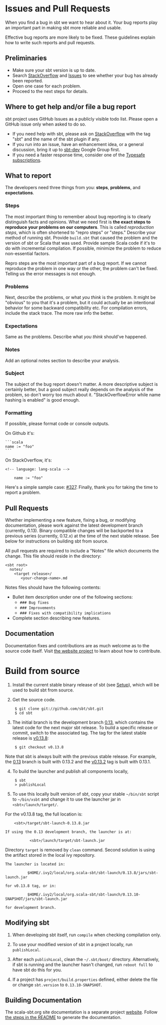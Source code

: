   [StackOverflow]: http://stackoverflow.com/tags/sbt  
  [Setup]: http://www.scala-sbt.org/release/docs/Getting-Started/Setup
  [Issues]: https://github.com/sbt/sbt/issues
  [sbt-dev]: https://groups.google.com/d/forum/sbt-dev
  [subscriptions]: http://typesafe.com/how/subscription
  [327]: https://github.com/sbt/sbt/issues/327

Issues and Pull Requests
========================

When you find a bug in sbt we want to hear about it.
Your bug reports play an important part in making sbt more reliable and usable.

Effective bug reports are more likely to be fixed.
These guidelines explain how to write such reports and pull requests.

Preliminaries
--------------

- Make sure your sbt version is up to date.
- Search [StackOverflow] and [Issues] to see whether your bug has already been reported.
- Open one case for each problem.
- Proceed to the next steps for details.

Where to get help and/or file a bug report
------------------------------------------

sbt project uses GitHub Issues as a publicly visible todo list.
Please open a GitHub issue only when asked to do so.

- If you need help with sbt, please ask on [StackOverflow] with the tag "sbt" and the name of the sbt plugin if
  any.
- If you run into an issue, have an enhancement idea, or a general discussion, bring it up to [sbt-dev] Google
  Group first.
- If you need a faster response time, consider one of the [Typesafe subscriptions][subscriptions].

What to report
--------------

The developers need three things from you: **steps**, **problems**, and **expectations**.

### Steps

The most important thing to remember about bug reporting is to clearly distinguish facts and opinions. What we
need first is **the exact steps to reproduce your problems on our computers**. This is called *reproduction
steps*, which is often shortened to "repro steps" or "steps." Describe your method of running sbt. Provide
`build.sbt` that caused the problem and the version of sbt or Scala that was used. Provide sample Scala code if
it's to do with incremental compilation. If possible, minimize the problem to reduce non-essential factors.

Repro steps are the most important part of a bug report. If we cannot reproduce the problem in one way or the
other, the problem can't be fixed. Telling us the error messages is not enough.

### Problems

Next, describe the problems, or what *you think* is the problem. It might be "obvious" to you that it's a
problem, but it could actually be an intentional behavior for some backward compatibility etc. For compilation
errors, include the stack trace. The more raw info the better.

### Expectations

Same as the problems. Describe what *you think* should've happened.

### Notes

Add an optional notes section to describe your analysis.

### Subject

The subject of the bug report doesn't matter. A more descriptive subject is certainly better, but a good subject
really depends on the analysis of the problem, so don't worry too much about it. "StackOverflowError while name
hashing is enabled" is good enough.

### Formatting

If possible, please format code or console outputs.

On Github it's:

    ```scala
    name := "foo"
    ```

On StackOverflow, it's:

```
<!-- language: lang-scala -->

    name := "foo"
```

Here's a simple sample case: [#327][327].
Finally, thank you for taking the time to report a problem.

Pull Requests
-------------

Whether implementing a new feature, fixing a bug, or modifying documentation, please work against the latest
development branch (currently, 0.13). Binary compatible changes will be backported to a previous series
(currently, 0.12.x) at the time of the next stable release. See below for instructions on building sbt from
source.

All pull requests are required to include a "Notes" file which documents the change.  This file should reside in
the directory:

    <sbt root>
      notes/
        <target release>/
           <your-change-name>.md

Notes files should have the following contents:

* Bullet item description under one of the following sections:
  - `### Bug fixes`
  - `### Improvements`
  - `### Fixes with compatibility implications`
* Complete section describing new features.

Documentation
-------------

Documentation fixes and contributions are as much welcome as to the source code itself. Visit [the website
project](https://github.com/sbt/website) to learn about how to contribute.

Build from source
=================

1. Install the current stable binary release of sbt (see [Setup]), which will be used to build sbt from source.
2. Get the source code.

		$ git clone git://github.com/sbt/sbt.git
		$ cd sbt

3. The initial branch is the development branch [0.13](https://github.com/sbt/sbt/tree/0.13), which contains the
latest code for the next major sbt release.  To build a specific release or commit, switch to the associated
tag.  The tag for the latest stable release is [v0.13.8](https://github.com/sbt/sbt/tree/v0.13.8):

		$ git checkout v0.13.8

  Note that sbt is always built with the previous stable release.  For example, the
  [0.13](https://github.com/sbt/sbt/tree/0.13) branch is built with 0.13.2 and the
  [v0.13.2](https://github.com/sbt/sbt/tree/v0.13.2) tag is built with 0.13.1.

4. To build the launcher and publish all components locally,

		$ sbt
		> publishLocal

5. To use this locally built version of sbt, copy your stable `~/bin/sbt` script to `~/bin/xsbt` and change it
to use the launcher jar in `<sbt>/launch/target/`.

  For the v0.13.8 tag, the full location is:

		<sbt>/target/sbt-launch-0.13.8.jar

	If using the 0.13 development branch, the launcher is at:

               <sbt>/launch/target/sbt-launch.jar

  Directory `target` is removed by `clean` command. Second solution is using the artifact stored in the local
  ivy repository.

	The launcher is located in:

              $HOME/.ivy2/local/org.scala-sbt/sbt-launch/0.13.8/jars/sbt-launch.jar

	for v0.13.8 tag, or in:

              $HOME/.ivy2/local/org.scala-sbt/sbt-launch/0.13.10-SNAPSHOT/jars/sbt-launch.jar

	for development branch.

## Modifying sbt

1. When developing sbt itself, run `compile` when checking compilation only.

2. To use your modified version of sbt in a project locally, run `publishLocal`.

3. After each `publishLocal`, clean the `~/.sbt/boot/` directory.  Alternatively, if sbt is running and the
launcher hasn't changed, run `reboot full` to have sbt do this for you.

4. If a project has `project/build.properties` defined, either delete the file or change `sbt.version` to
`0.13.10-SNAPSHOT`.

Building Documentation
----------------------

The scala-sbt.org site documentation is a separate project [website](https://github.com/sbt/website). Follow
[the steps in the README](https://github.com/sbt/website#scala-sbtorg) to generate the documentation.
